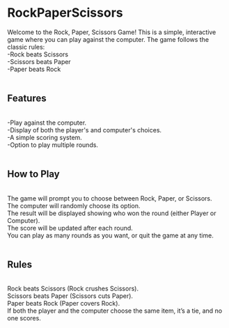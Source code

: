 # RockPaperScissors
Welcome to the Rock, Paper, Scissors Game! This is a simple, interactive game where you can play against the computer. The game follows the classic rules:
<br>
-Rock beats Scissors
<br>
-Scissors beats Paper
<br>
-Paper beats Rock
<br>
<br>
<h2>Features</h2>
<br>
-Play against the computer.
<br>
-Display of both the player's and computer's choices.
<br>
-A simple scoring system.
<br>
-Option to play multiple rounds.
<br>
<br>
<h2>How to Play</h2>
<br>
The game will prompt you to choose between Rock, Paper, or Scissors.
<br>
The computer will randomly choose its option.
<br>
The result will be displayed showing who won the round (either Player or Computer).
<br>
The score will be updated after each round.
<br>
You can play as many rounds as you want, or quit the game at any time.
<br>
<br>
<h2>Rules</h2>
<br>
Rock beats Scissors (Rock crushes Scissors).
<br>
Scissors beats Paper (Scissors cuts Paper).
<br>
Paper beats Rock (Paper covers Rock).
<br>
If both the player and the computer choose the same item, it’s a tie, and no one scores.
<br>

